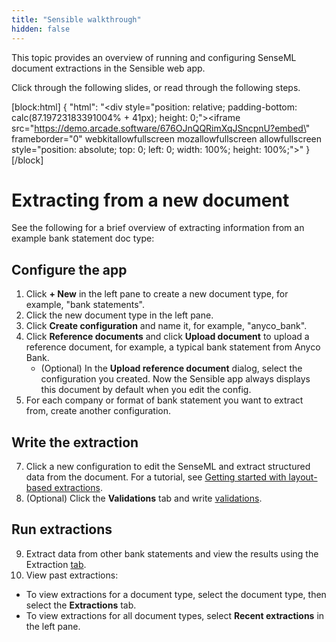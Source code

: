 ```yaml
---
title: "Sensible walkthrough"
hidden: false
---
```


This topic provides an overview of running and configuring SenseML document extractions in the Sensible web app.

Click through the following slides, or read through the following steps.



[block:html]
{
  "html": "<div style=\"position: relative; padding-bottom: calc(87.19723183391004% + 41px); height: 0;\"><iframe src=\"https://demo.arcade.software/676OJnQQRimXqJSncpnU?embed\" frameborder=\"0\" webkitallowfullscreen mozallowfullscreen allowfullscreen style=\"position: absolute; top: 0; left: 0; width: 100%; height: 100%;\"></iframe></div>"
}
[/block]





Extracting from a new document
===

See the following for a brief overview of extracting information from an example bank statement doc type:

Configure the app
-----

1. Click **+ New** in the left pane to create a new document type, for example, "bank statements".
2. Click the new document type in the left pane.
3. Click **Create configuration** and name it, for example, "anyco_bank".
4. Click **Reference documents** and click **Upload document** to upload a reference document, for example, a typical bank statement from Anyco Bank.
   - (Optional) In the **Upload reference document** dialog, select the configuration you created. Now the Sensible app always displays this document by default when you edit the config.
5. For each company or format of bank statement you want to extract from, create another configuration. 

Write the extraction
-----

7. Click a new configuration to edit the SenseML and extract structured data from the document. For a tutorial, see [Getting started with layout-based extractions](doc:getting-started).
8. (Optional) Click the **Validations** tab and write [validations](doc:validate-extractions).

Run extractions
-----

9. Extract data from other bank statements and view the results using the Extraction [tab](https://app.sensible.so/quick-extraction). 
9. View past extractions:

  - To view extractions for a document type, select the document type, then select the **Extractions** tab.
  - To view extractions for all document types, select **Recent extractions** in the left pane.

